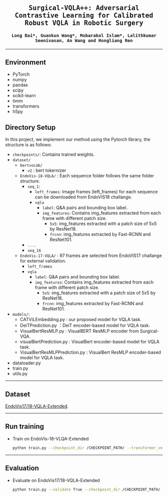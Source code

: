 

<div align="center">

<samp>

<h2> Surgical-VQLA++: Adversarial Contrastive Learning for Calibrated Robust VQLA in Robotic Surgery </h1>

<h4> Long Bai*, Guankun Wang*, Mobarakol Islam*, Lalithkumar Seenivasan, An Wang and Hongliang Ren </h3>



</samp>   


---

</div>     


## Environment

- PyTorch
- numpy
- pandas
- scipy
- scikit-learn
- timm
- transformers
- h5py

## Directory Setup
<!---------------------------------------------------------------------------------------------------------------->
In this project, we implement our method using the Pytorch library, the structure is as follows: 

- `checkpoints/`: Contains trained weights.
- `dataset/`
    - `bertvocab/`
        - `v2` : bert tokernizer
    - `EndoVis-18-VQLA/` : Each sequence folder follows the same folder structure. 
        - `seq_1`: 
            - `left_frames`: Image frames (left_frames) for each sequence can be downloaded from EndoVIS18 challange.
            - `vqla`
                - `label`: Q&A pairs and bounding box label.
                - `img_features`: Contains img_features extracted from each frame with different patch size.
                    - `5x5`: img_features extracted with a patch size of 5x5 by ResNet18.
                    - `frcnn`: img_features extracted by Fast-RCNN and ResNet101.
        - `....`
        - `seq_16`
    - `EndoVis-17-VQLA/` : 97 frames are selected from EndoVIS17 challange for external validation. 
        - `left_frames`
        - `vqla`
            - `label`: Q&A pairs and bounding box label.
            - `img_features`: Contains img_features extracted from each frame with different patch size.
                - `5x5`: img_features extracted with a patch size of 5x5 by ResNet18.
                - `frcnn`: img_features extracted by Fast-RCNN and ResNet101.
- `models/`: 
    - CATViLEmbedding.py : our proposed model for VQLA task.
    - DeiTPrediction.py ：DeiT encoder-based model for VQLA task.
    - VisualBertResMLP.py : VisualBERT ResMLP encoder from Surgical-VQA.
    - visualBertPrediction.py : VisualBert encoder-based model for VQLA task.
    - VisualBertResMLPPrediction.py : VisualBert ResMLP encoder-based model for VQLA task.
- dataloader.py
- train.py
- utils.py

---
## Dataset
[EndoVis17/18-VQLA-Extended](https://drive.google.com/file/d/1-FXOdhD3uw55ATDgI1wPEe-txyuCiP2E/view?usp=drive_link).

---

## Run training
- Train on EndoVis-18-VLQA-Extended
    ```bash
    python train.py --checkpoint_dir /CHECKPOINT_PATH/ --transformer_ver cat --batch_size 32 --epochs 80 --savelog /SAVELOG_PATH/ --detloss giou --claloss focal --uncer True
    ```
---
## Evaluation
- Evaluate on EndoVis17/18-VQLA-Extended
    ```bash
    python train.py --validate True --checkpoint_dir /CHECKPOINT_PATH/ --transformer_ver cat --batch_size 32
    ```
